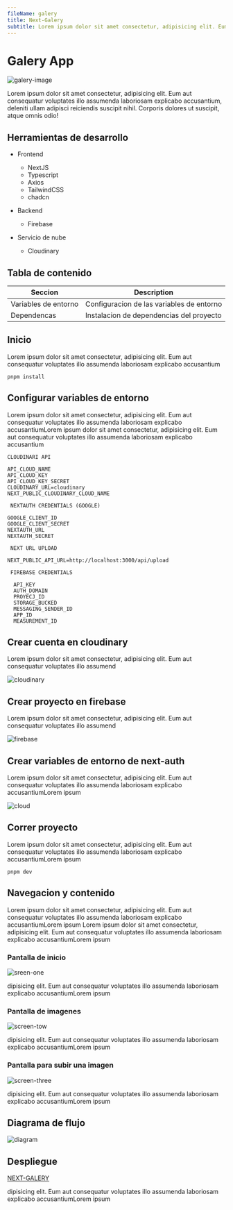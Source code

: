 ```yaml
---
fileName: galery
title: Next-Galery
subtitle: Lorem ipsum dolor sit amet consectetur, adipisicing elit. Eum aut consequatur voluptates illo assumenda laboriosam explicabo accusantium
---
```


# Galery App
![galery-image](/images/galery/galery.webp)

Lorem ipsum dolor sit amet consectetur, adipisicing elit. Eum aut consequatur voluptates illo assumenda laboriosam explicabo accusantium, deleniti ullam adipisci reiciendis suscipit nihil. Corporis dolores ut suscipit, atque omnis odio!

## Herramientas de desarrollo
* Frontend
    * NextJS
    * Typescript
    * Axios
    * TailwindCSS
    * chadcn

* Backend
	* Firebase

* Servicio de nube
	* Cloudinary

## Tabla de contenido

| Seccion              | Description                                 |
| -------------------- | ------------------------------------------- |
| Variables de entorno | Configuracion de las variables de entorno  |
| Dependencas          | Instalacion de dependencias del proyecto    |

## Inicio
Lorem ipsum dolor sit amet consectetur, adipisicing elit. Eum aut consequatur voluptates illo assumenda laboriosam explicabo accusantium

```
pnpm install
```
## Configurar variables de entorno

Lorem ipsum dolor sit amet consectetur, adipisicing elit. Eum aut consequatur voluptates illo assumenda laboriosam explicabo accusantiumLorem ipsum dolor sit amet consectetur, adipisicing elit. Eum aut consequatur voluptates illo assumenda laboriosam explicabo accusantium

```
CLOUDINARI API

API_CLOUD_NAME
API_CLOUD_KEY
API_CLOUD_KEY_SECRET
CLOUDINARY_URL=cloudinary
NEXT_PUBLIC_CLOUDINARY_CLOUD_NAME

 NEXTAUTH CREDENTIALS (GOOGLE)

GOOGLE_CLIENT_ID
GOOGLE_CLIENT_SECRET
NEXTAUTH_URL
NEXTAUTH_SECRET

 NEXT URL UPLOAD

NEXT_PUBLIC_API_URL=http://localhost:3000/api/upload

 FIREBASE CREDENTIALS

  API_KEY
  AUTH_DOMAIN
  PROYECJ_ID
  STORAGE_BUCKED
  MESSAGING_SENDER_ID
  APP_ID
  MEASUREMENT_ID
```

## Crear cuenta en cloudinary

Lorem ipsum dolor sit amet consectetur, adipisicing elit. Eum aut consequatur voluptates illo assumend

![cloudinary](/images/galery/cloudinary.webp)


## Crear proyecto en firebase

Lorem ipsum dolor sit amet consectetur, adipisicing elit. Eum aut consequatur voluptates illo assumend

![firebase](/images/galery/firebase.webp)

## Crear variables de entorno de next-auth

Lorem ipsum dolor sit amet consectetur, adipisicing elit. Eum aut consequatur voluptates illo assumenda laboriosam explicabo accusantiumLorem ipsum

![cloud](/images/galery/cloud.webp)

## Correr proyecto

Lorem ipsum dolor sit amet consectetur, adipisicing elit. Eum aut consequatur voluptates illo assumenda laboriosam explicabo accusantiumLorem ipsum

```
pnpm dev
```

## Navegacion y contenido

Lorem ipsum dolor sit amet consectetur, adipisicing elit. Eum aut consequatur voluptates illo assumenda laboriosam explicabo accusantiumLorem ipsum Lorem ipsum dolor sit amet consectetur, adipisicing elit. Eum aut consequatur voluptates illo assumenda laboriosam explicabo accusantiumLorem ipsum

### Pantalla de inicio

![sreen-one](/images/galery/galery.webp)

dipisicing elit. Eum aut consequatur voluptates illo assumenda laboriosam explicabo accusantiumLorem ipsum

### Pantalla de imagenes

![screen-tow](/images/galery/galery-images.webp)

dipisicing elit. Eum aut consequatur voluptates illo assumenda laboriosam explicabo accusantiumLorem ipsum

### Pantalla para subir una imagen

![screen-three](/images/galery/upload-image.webp)

dipisicing elit. Eum aut consequatur voluptates illo assumenda laboriosam explicabo accusantiumLorem ipsum

## Diagrama de flujo

![diagram](/images/galery/diagram.webp)

## Despliegue

[NEXT-GALERY](https://nextjs-galery.vercel.app/)

dipisicing elit. Eum aut consequatur voluptates illo assumenda laboriosam explicabo accusantiumLorem ipsum